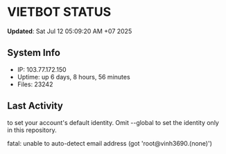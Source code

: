 # VIETBOT STATUS
**Updated**: Sat Jul 12 05:09:20 AM +07 2025

## System Info
- IP: 103.77.172.150
- Uptime: up 6 days, 8 hours, 56 minutes
- Files: 23242

## Last Activity

to set your account's default identity.
Omit --global to set the identity only in this repository.

fatal: unable to auto-detect email address (got 'root@vinh3690.(none)')
